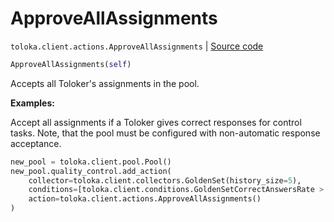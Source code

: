 # ApproveAllAssignments
`toloka.client.actions.ApproveAllAssignments` | [Source code](https://github.com/Toloka/toloka-kit/blob/v1.2.3/src/client/actions.py#L217)

```python
ApproveAllAssignments(self)
```

Accepts all Toloker's assignments in the pool.


**Examples:**

Accept all assignments if a Toloker gives correct responses for control tasks. Note, that the pool must be configured with non-automatic response acceptance.

```python
new_pool = toloka.client.pool.Pool()
new_pool.quality_control.add_action(
    collector=toloka.client.collectors.GoldenSet(history_size=5),
    conditions=[toloka.client.conditions.GoldenSetCorrectAnswersRate > 90],
    action=toloka.client.actions.ApproveAllAssignments()
)
```

